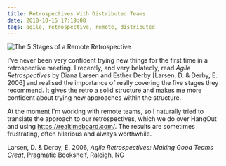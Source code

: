 ```yaml
---
title: Retrospectives With Distributed Teams
date: 2018-10-15 17:19:08
tags: agile, retrospective, remote, distributed
---
```


![The 5 Stages of a Remote Retrospective](/images/remote_retro.jpg)

I've never been very confident trying new things for the first time in a retrospective meeting. I recently, and very belatedly, read _Agile Retrospectives_ by Diana Larsen and Esther Derby [Larsen, D. & Derby, E. 2006] and realised the importance of really covering the five stages they recommend. It gives the retro a solid structure and makes me more confident about trying new approaches within the structure.

At the moment I'm working with remote teams, so I naturally tried to translate the approach to our retrospectives, which we do over HangOut and using https://realtimeboard.com/. The results are sometimes frustrating, often hilarious and always worthwhile.

Larsen, D. & Derby, E. 2006, _​Agile Retrospectives: Making Good Teams Great_, Pragmatic Bookshelf, Raleigh, NC
